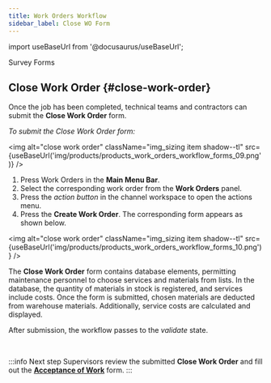 ```yaml
---
title: Work Orders Workflow
sidebar_label: Close WO Form
---
```


import useBaseUrl from '@docusaurus/useBaseUrl'; 

<span className="hero__title">Survey Forms</span>
<br/>

## Close Work Order {#close-work-order}

Once the job has been completed, technical teams and contractors can submit the **Close Work Order** form. 

<div className="alert alert--primary">

_To submit the Close Work Order form:_

<img alt="close work order" className="img_sizing item shadow--tl" src={useBaseUrl('img/products/products_work_orders_workflow_forms_09.png')} />
<br/>

1. Press <span className="badge badge--primary">Work Orders</span> in the **Main Menu Bar**.
2. Select the corresponding work order from the **Work Orders** panel.
3. Press the _action button_ in the channel workspace to open the actions menu.
4. Press the **Create Work Order**. The corresponding form appears as shown below.

<img alt="close work order" className="img_sizing item shadow--tl" src={useBaseUrl('img/products/products_work_orders_workflow_forms_10.png')} />
<br/>

The **Close Work Order** form contains database elements, permitting maintenance personnel to choose services and materials from lists. In the database, the quantity of materials in stock is registered, and services include costs. Once the form is submitted, chosen materials are deducted from warehouse materials. Additionally, service costs are calculated and displayed.

After submission, the workflow passes to the _validate_ state.

</div>
<br/>

:::info Next step
Supervisors review the submitted **Close Work Order** and fill out the [**Acceptance of Work**](/docs/products/workflows/work_orders/surveys-acceptance) form.
:::
